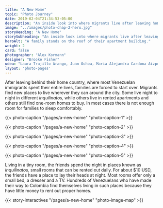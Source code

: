 ```yaml
---
title: "A New Home"
topic: "Photo Journey"
date: 2019-02-04T21:34:53-05:00
description: "An inside look into where migrants live after leaving home."
image: "../images/photo-chap-2-hero.jpg"
storyHeading: "A New Home"
storySubheading: "An inside look into where migrants live after leaving home."
heroAlt: "A family stands on the roof of their apartment building."
weight: 2
card: false
photographer: "Alex Kormann"
designer: "Brooke Fisher"
udea: "Laura Trujillo Arango, Juan Ochoa, Maria Alejandra Cardona Aizpurua"
layout: 'photo-pages'
---
```


After leaving behind their home country, where most Venezuelan immigrants spent their entire lives, families are forced to start over. Migrants find new places to live wherever they can around the city. Some live night to night in different <em>inquilinatos</em>, while others live in rented apartments and others still find one-room homes to buy. In most cases there is not enough room for families to sleep comfortably. 



<!-- Andrea's home -->
{{< photo-caption "/pages/a-new-home" "photo-caption-1" >}}



<!-- Naiomi's room -->
{{< photo-caption "/pages/a-new-home" "photo-caption-2" >}}



<!-- Deylena and Jonathan's home -->
{{< photo-caption "/pages/a-new-home" "photo-caption-3" >}}



<!-- Marisela's home -->
{{< photo-caption "/pages/a-new-home" "photo-caption-4" >}}



<!-- Friends living in inquilinato -->
{{< photo-caption "/pages/a-new-home" "photo-caption-5" >}}



Living in a tiny room, the friends spend the night in places known as <em>inquilinatos</em>, small rooms that can be rented out daily. For about $10 USD, the friends have a place to lay their heads at night. Most rooms offer only a small bed, a dresser and a TV. Hundreds of Venezuelans who have made their way to Colombia find themselves living in such places because they have little money to rent out proper homes.

{{< story-interactives "/pages/a-new-home" "photo-image-map" >}}